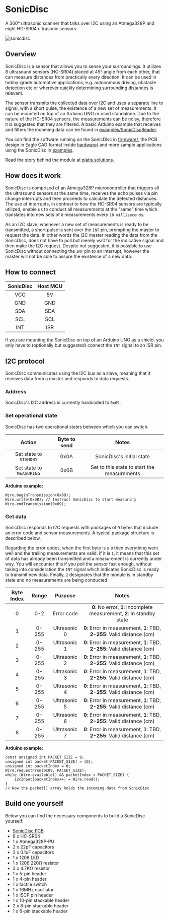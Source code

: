# SonicDisc
A 360° ultrasonic scanner that talks over I2C using an Atmega328P and eight HC-SR04 ultrasonic sensors.

![sonicdisc](http://i.imgur.com/tKw5zAx.jpg)

## Overview
SonicDisc is a sensor that allows you to sense your surroundings. It utilizes 8 ultrasound sensors (HC-SR04) placed at 45° angle from each other, that can measure distances from practically every direction. It can be used in hobby-grade automotive applications, e.g. autonomous driving, obstacle detection etc or wherever quickly determining surrounding distances is relevant.

The sensor transmits the collected data over I2C and uses a separate line to signal, with a short pulse, the existence of a new set of measurements. It can be mounted on top of an Arduino UNO or used standalone. Due to the nature of the HC-SR04 sensors, the measurements can be noisy, therefore it is suggested that they are filtered. A basic Arduino example that receives and filters the incoming data can be found in [examples/SonicDiscReader](examples/SonicDiscReader).

You can find the software running on the SonicDisc in [firmware/](firmware/), the PCB design in Eagle CAD format inside [hardware/](hardware/eagle) and more sample applications using the SonicDisc in [examples](examples/).

Read the story behind the module at [platis.solutions](https://platis.solutions/blog/2017/08/27/sonicdisc-360-ultrasonic-scanner/).

## How does it work
SonicDisc is comprised of an Atmega328P microcontroller that triggers all the ultrasound sensors at the same time, receives the echo pulses via pin change interrupts and then proceeds to calculate the detected distances. The use of interrupts, in contrast to how the HC-SR04 sensors are typically utilized, enable us to conduct all measurements at the "same" time which translates into new sets of `8` measurements every `10 milliseconds`.

As an I2C slave, whenever a new set of measurements is ready to be transmitted, a short pulse is sent over the `INT` pin, prompting the master to request the data. In other words the I2C master reading the data from the SonicDisc, does not have to poll but merely wait for the indicative signal and then make the I2C request. Despite not suggested, it is possible to use SonicDisc without connecting the `INT` pin to an interrupt, however the master will not be able to assure the existence of a new data.

## How to connect
| SonicDisc | Host MCU  |
| :----:    |:----:     |
| VCC       |  5V       |
| GND       |  GND      |
| SDA       |  SDA      |
| SCL       |  SCL      |
| INT       |  ISR      |

If you are mounting the SonicDisc on top of an Arduino UNO as a shield, you only have to (optionally but suggested) connect the `INT` signal to an ISR pin.

## I2C protocol
SonicDisc communicates using the I2C bus as a slave, meaning that it receives data from a master and responds to data requests.

### Address
SonicDisc's I2C address is currently hardcoded to `0x09`.

### Set operational state
SonicDisc has two operational states between which you can switch.

| **Action**                    | **Byte to send**  | **Notes**                                   |
| :-----------:                 |:-------------:    | :----:                                      |
| Set state to `STANDBY`        | 0x0A              | SonicDisc's initial state                   |
| Set state to `MEASURING`      | 0x0B              | Set to this state to start the measurements |

**Arduino example:**
```arduino
Wire.beginTransmission(0x09);
Wire.write(0x0B); // Instruct SonicDisc to start measuring
Wire.endTransmission(0x09);
```
### Get data
SonicDisc responds to I2C requests with packages of `9` bytes that include an error code and sensor measurements. A typical package structure is described below.

Regarding the error codes, when the first byte is a `0` then everything went well and the trailing measurements are valid. If it is `1`, it means that this set of data has already been transmitted and a measurement is currently under way. You will encounter this if you poll the sensor fast enough, without taking into consideration the `INT` signal which indicates SonicDisc is ready to transmit new data. Finally, `2` designates that the module is in standby state and no measurements are being conducted.

| **Byte Index** | **Range** | **Purpose** | **Notes**                                                               |
| :----:         |:----:   | :----:        | :----:                                                                  |
| 0              |  0-2    | Error code    | **0**: No error, **1**: Incomplete measurement, **2**: In standby state |
| 1              |  0-255  | Ultrasonic 0  | **0**: Error in measurement, **1**: TBD, **2-255**: Valid distance (cm) |
| 2              |  0-255  | Ultrasonic 1  | **0**: Error in measurement, **1**: TBD, **2-255**: Valid distance (cm) |
| 3              |  0-255  | Ultrasonic 2  | **0**: Error in measurement, **1**: TBD, **2-255**: Valid distance (cm) |
| 4              |  0-255  | Ultrasonic 3  | **0**: Error in measurement, **1**: TBD, **2-255**: Valid distance (cm) |
| 5              |  0-255  | Ultrasonic 4  | **0**: Error in measurement, **1**: TBD, **2-255**: Valid distance (cm) |
| 6              |  0-255  | Ultrasonic 5  | **0**: Error in measurement, **1**: TBD, **2-255**: Valid distance (cm) |
| 7              |  0-255  | Ultrasonic 6  | **0**: Error in measurement, **1**: TBD, **2-255**: Valid distance (cm) |
| 8              |  0-255  | Ultrasonic 7  | **0**: Error in measurement, **1**: TBD, **2-255**: Valid distance (cm) |

**Arduino example:**

```arduino
const unsigned int PACKET_SIZE = 9;
unsigned int packet[PACKET_SIZE] = {0};
unsigned int packetIndex = 0;
Wire.requestFrom(0x09, PACKET_SIZE);
while (Wire.available() && packetIndex < PACKET_SIZE) {
    i2cInput[packetIndex++] = Wire.read();
}
// Now the packet[] array holds the incoming data from SonicDisc
```

## Build one yourself
Below you can find the necessary components to build a SonicDisc yourself:

* [SonicDisc PCB](https://www.pcbway.com/project/shareproject/SonicDisc___A_360__ultrasonic_scanner.html)
* 8 x HC-SR04
* 1 x Atmega328P-PU
* 2 x 22pF capacitors
* 3 x 0.1uF capacitors
* 1 x 1206 LED
* 1 x 1206 220Ω resistor
* 3 x 4.7KΩ resistor
* 1 x 5-pin header
* 1 x 4-pin header
* 1 x tactile switch
* 1 x 16MHz oscillator
* 1 x ISCP pin header
* 1 x 10-pin stackable header
* 2 x 8-pin stackable header
* 1 x 6-pin stackable header
